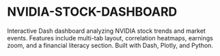# NVIDIA-STOCK-DASHBOARD
Interactive Dash dashboard analyzing NVIDIA stock trends and market events. Features include multi-tab layout, correlation heatmaps, earnings zoom, and a financial literacy section. Built with Dash, Plotly, and Python.

